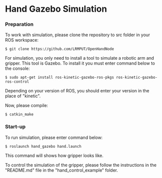 # Hand Gazebo Simulation

### Preparation
To work with simulation, please clone the repository to src folder in your ROS workspace:
```
$ git clone https://github.com/LRMPUT/OpenHandNode
```

For simulation, you only need to install a tool to simulate a robotic arm and gripper. This tool is Gazebo. To install it you must
enter command below to the console:
```
$ sudo apt-get install ros-kinetic-gazebo-ros-pkgs ros-kinetic-gazebo-ros-control
```

Depending on your version of ROS, you should enter your version in the place of "kinetic".

Now, please compile:
```
$ catkin_make
```

### Start-up
To run simulation, please enter command below:
```
$ roslaunch hand_gazebo hand.launch
```

This command will shows how gripper looks like.

To control the simulation of the gripper, please follow the instructions in the "README.md" file in the "hand_control_example" folder.
